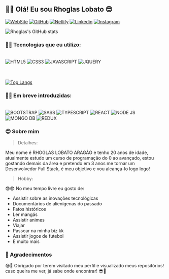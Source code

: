 <!-- Apresentação -->
## 👻👻 Olá! Eu sou Rhoglas Lobato 😎

<!-- Redes sociais -->
[![WebSite](https://img.shields.io/badge/kelrho.com.br-SITE-76B900?style=for-the-badge&logoColor=white)](https://kelrho.com.br)
[![GitHub](https://img.shields.io/badge/GitHub-100000?style=for-the-badge&logo=github&logoColor=white)](https://github.com/RhoglasLobato)
[![Netlify](https://img.shields.io/badge/Netlify-00C7B7?style=for-the-badge&logo=netlify&logoColor=white)](https://app.netlify.com/teams/rhoglaslobato/overview)
[![Linkedin](https://img.shields.io/badge/LinkedIn-0077B5?style=for-the-badge&logo=linkedin&logoColor=white)](https://www.linkedin.com/in/rhoglas-lobato-arag%C3%A3o-29946922a/)
[![Instagram](https://img.shields.io/badge/Instagram-E4405F?style=for-the-badge&logo=instagram&logoColor=white)](https://www.instagram.com/refresh_dev)

<!-- Git status -->
![Rhoglas's GitHub stats](https://github-readme-stats.vercel.app/api?username=Rhoglas&show_icons=true&theme=highcontrast)

<!-- Tecnologias -->
### 👾🤓 Tecnologias que eu utilizo:
 
<!-- Imagens das techs -->
<div style='display: inline-block'>
<br/>
<img align='center' alt='HTML5' src='https://img.shields.io/badge/HTML5-E34F26?style=for-the-badge&logo=html5&logoColor=white'>
<img align='center' alt='CSS3' src='https://img.shields.io/badge/CSS3-1572B6?style=for-the-badge&logo=css3&logoColor=white'>
<img align='center' alt='JAVASCRIPT' src='https://img.shields.io/badge/JavaScript-323330?style=for-the-badge&logo=javascript&logoColor=yellow'>
<img align='center' alt='JQUERY' src='https://img.shields.io/badge/jQuery-0769AD?style=for-the-badge&logo=jquery&logoColor=white'>
<br/>
<br/>
<br/>
</div>

<!-- Gráfico de usabilidade -->
[![Top Langs](https://github-readme-stats.vercel.app/api/top-langs/?username=Rhoglas)](https://github.com/anuraghazra/github-readme-stats)


<!-- Em breve -->
### 👾🚀 Em breve introduzidas:

<div style='display: inline-block'>
<br/>
<img align='center' alt='BOOTSTRAP' src='https://img.shields.io/badge/Bootstrap-563D7C?style=for-the-badge&logo=bootstrap&logoColor=white'>
<img align='center' alt='SASS' src='https://img.shields.io/badge/Sass-CC6699?style=for-the-badge&logo=sass&logoColor=white'>
<img align='center' alt='TYPESCRIPT' src='https://img.shields.io/badge/TypeScript-007ACC?style=for-the-badge&logo=typescript&logoColor=white'>
<img align='center' alt='REACT' src='https://img.shields.io/badge/React-20232A?style=for-the-badge&logo=react&logoColor=61DAFB'>
<img align='center' alt='NODE JS' src='https://img.shields.io/badge/Node.js-43853D?style=for-the-badge&logo=node.js&logoColor=white'>
<img align='center' alt='MONGO DB' src='https://img.shields.io/badge/MongoDB-4EA94B?style=for-the-badge&logo=mongodb&logoColor=white'>
<img align='center' alt='REDUX' src='https://img.shields.io/badge/Redux-593D88?style=for-the-badge&logo=redux&logoColor=white'>
</div>

<!-- Sobre mim -->

### 😊 Sobre mim

> Detalhes:

<p> Meu nome é RHOGLAS LOBATO ARAGÃO e tenho 20 anos de idade, atualmente estudo um curso de programação do 0 ao avançado, estou gostando demais da área e pretendo em 3 anos me tornar um Desenvolvedor Full Stack, é meu objetivo e vou alcança-lo logo logo!</p>

> Hobby:

😎😎 No meu tempo livre eu gosto de:

- Assistir sobre as inovações tecnológicas
- Documentários de alienígenas do passado
- Fatos históricos 
- Ler mangás
- Assistir animes
- Viajar
- Passear na minha biz kk
- Assistir jogos de futebol
- E muito mais

### 👻 Agradecimentos 

😎👻 Obrigado por terem visitado meu perfil e visualizado meus repositórios! caso queira me ver, já sabe onde encontrar! 😎👻
